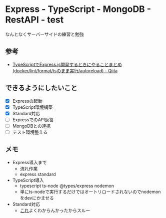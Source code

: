 # Express - TypeScript - MongoDB - RestAPI - test

なんとなくサーバーサイドの練習と勉強

## 参考

* [TypeScriptでExpress.js開発するときにやることまとめ (docker/lint/format/tsのまま実行/autoreload) - Qiita](https://qiita.com/yuukive/items/012bdf1b9ff3881546b3)

## できるようにしたいこと

- [x] Expressの起動
- [x] TypeScript環境構築
- [x] Standard対応
- [ ] ExpressでのAPI返答
- [ ] MongoDBとの連携
- [ ] テスト環境整える

## メモ

* Express導入まで
  * 流れ作業
  * express standard
* TypeScript導入
  * typescript ts-node @types/express nodemon
  * 単にts-nodeで実行するだけではオートリロードされないのでnodemonをdevにかませる
* Standard対応
  * [これ](https://standardjs.com/#can-i-use-a-javascript-language-variant-like-flow-or-typescript)よくわからんかったからスルー
  
